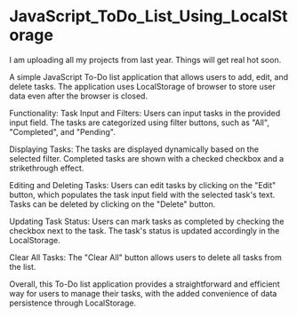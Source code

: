 # JavaScript_ToDo_List_Using_LocalStorage

I am uploading all my projects from last year. Things will get real hot soon.

A simple JavaScript To-Do list application that allows users to add, edit, and delete tasks. The application uses LocalStorage of browser to store user data even after the browser is closed. 

Functionality: 
Task Input and Filters: Users can input tasks in the provided input field. The tasks are categorized using filter buttons, such as "All", "Completed", and "Pending".

Displaying Tasks: The tasks are displayed dynamically based on the selected filter. Completed tasks are shown with a checked checkbox and a strikethrough effect.

Editing and Deleting Tasks: Users can edit tasks by clicking on the "Edit" button, which populates the task input field with the selected task's text. Tasks can be deleted by clicking on the "Delete" button.

Updating Task Status: Users can mark tasks as completed by checking the checkbox next to the task. The task's status is updated accordingly in the LocalStorage.

Clear All Tasks: The "Clear All" button allows users to delete all tasks from the list.

Overall, this To-Do list application provides a straightforward and efficient way for users to manage their tasks, with the added convenience of data persistence through LocalStorage.
